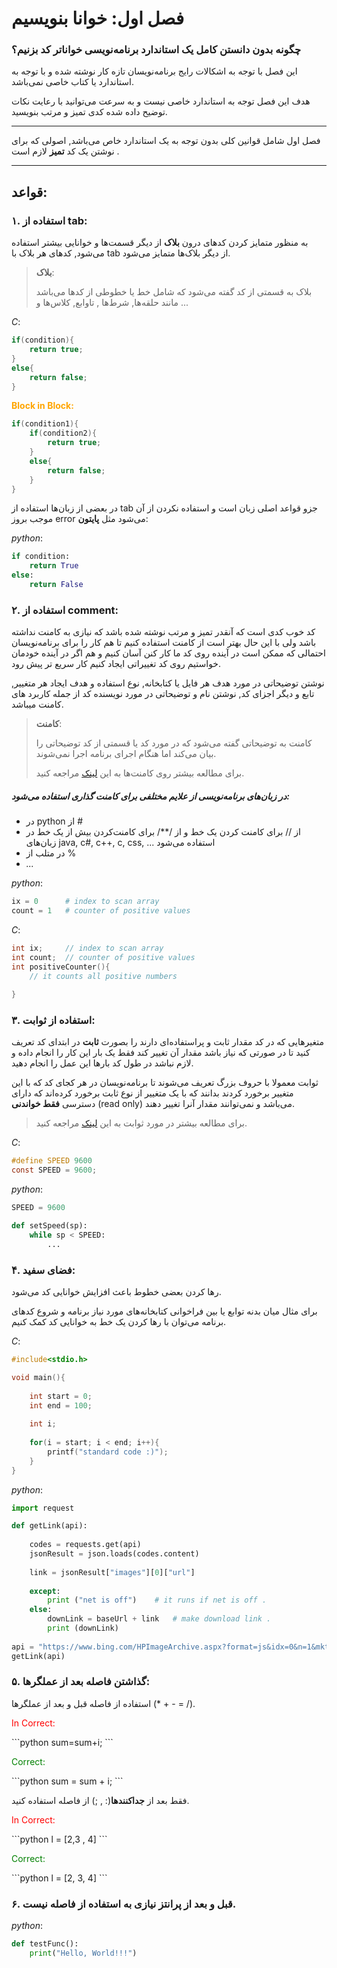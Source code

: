 # فصل اول:‌ خوانا بنویسیم

### چگونه بدون دانستن کامل یک استاندارد برنامه‌نویسی خواناتر کد بزنیم؟

این فصل با توجه به اشکالات رایج برنامه‌نویسان تازه کار نوشته شده و با توجه به استاندارد یا کتاب خاصی نمی‌باشد.

هدف این فصل توجه به استاندارد خاصی نیست و به سرعت می‌توانید با رعایت نکات توضیح داده شده کدی تمیز و مرتب بنویسید.

__________________________________________

 فصل اول شامل قوانین کلی بدون توجه به یک استاندارد خاص می‌باشد, اصولی که برای نوشتن یک کد **تمیز** لازم است .

------------------------------------

## قواعد:

### ۱. استفاده از tab: 

به منظور متمایز کردن کدهای درون **بلاک** از دیگر قسمت‌ها و خوانایی بیشتر استفاده می‌شود, کد‌های هر بلاک با tab از دیگر بلاک‌ها متمایز می‌شود.

> **بلاک**: 
>
> بلاک به قسمتی از کد گفته می‌شود که شامل خط یا خطوطی از کدها می‌باشد مانند حلقه‌ها, شرط‌ها , تاوابع, کلاس‌ها و ...

*C*:

```c
if(condition){
    return true;
}
else{
    return false;
}
```

**<p style="color:orange;">Block in Block:</p>**

```c
if(condition1){
    if(condition2){
        return true;
    }
    else{
        return false;
    }
}
```

در بعضی از زبان‌ها استفاده از tab جزو قواعد اصلی زبان است و استفاده نکردن از آن موجب بروز error می‌شود مثل **پایتون**:

*python*:

```python
if condition:
    return True
else:
    return False
```



### ۲. استفاده از comment: 

کد خوب کدی است که آنقدر تمیز و مرتب نوشته شده باشد که نیازی به کامنت نداشته باشد ولی با این حال بهتر است از کامنت استفاده کنیم تا هم کار را برای برنامه‌نویسان احتمالی که ممکن است در آینده روی کد ما کار کنن آسان کنیم و هم اگر در آینده خودمان خواستیم روی کد تغییراتی ایجاد کنیم کار سریع تر پیش رود.

نوشتن توضیحاتی در مورد هدف هر فایل یا کتابخانه, نوع استفاده و هدف ایجاد هر متغییر, تابع و دیگر اجزای کد, نوشتن نام و توضیحاتی در مورد نویسنده کد از جمله کاربرد های کامنت میباشد.

> **کامنت**:
>
> کامنت به توضیحاتی گفته می‌شود که در مورد کد یا قسمتی از کد توضیحاتی را بیان می‌کند اما هنگام اجرای برنامه اجرا نمی‌شوند.
>
> برای مطالعه بیشتر روی کامنت‌ها به این [لینک](https://www.cs.utah.edu/~germain/PPS/Topics/commenting.html) مراجعه کنید.

##### در زبان‌های برنامه‌نویسی از علایم مختلفی برای کامنت گذاری استفاده می‌شود:

- در python از #
- از // برای کامنت کردن یک خط و از /**/ برای کامنت‌کردن بیش از یک خط در زبان‌های java, c#, c++, c, css, ... استفاده می‌شود
- در متلب از %
- *...*

*python*:

```python
ix = 0		# index to scan array
count = 1	# counter of positive values
```



*C*:

```c
int ix;		// index to scan array
int count;	// counter of positive values
int positiveCounter(){
    // it counts all positive numbers
    
}   
```



### ۳. استفاده از ثوابت:

متغیر‌هایی که در کد مقدار ثابت و پراستفاده‌ای دارند را بصورت **ثابت** در ابتدای کد تعریف کنید تا در صورتی که نیاز باشد مقدار آن تغییر کند فقط یک بار این کار را انجام داده و لازم نباشد در طول کد بارها این عمل را انجام دهید.

ثوابت معمولا با حروف بزرگ تعریف می‌شوند تا برنامه‌نویسان در هر کجای کد که با این متغییر‌ برخورد کردند بدانند که با یک متغییر از نوع ثابت برخورد کرده‌اند که دارای دسترسی **فقط خواندنی** (read only) می‌باشد و نمی‌توانند مقدار آنرا تغییر دهند.

> برای مطالعه بیشتر در مورد ثوابت به این [لینک](https://www.geeksforgeeks.org/constants-in-c/) مراجعه کنید.

*C*:

```c
#define SPEED 9600
const SPEED = 9600;
```



*python*:

```python
SPEED = 9600

def setSpeed(sp):
	while sp < SPEED:
        ...
```



### ۴. فضای سفید:

رها کردن بعضی خطوط باعث افزایش خوانایی کد می‌شود.

برای مثال میان بدنه توابع یا بین فراخوانی کتابخانه‌های مورد نیاز برنامه و شروع کدهای برنامه می‌توان با رها کردن یک خط به خوانایی کد کمک کنیم.

*C*:

```c
#include<stdio.h>

void main(){
    
    int start = 0;
    int end = 100;
    
    int i;
    
    for(i = start; i < end; i++){
        printf("standard code :)");
    }
}
```



*python*:

```python
import request

def getLink(api):
    
    codes = requests.get(api)
    jsonResult = json.loads(codes.content)
    
    link = jsonResult["images"][0]["url"]
    
    except:
        print ("net is off")    # it runs if net is off .
    else:
        downLink = baseUrl + link   # make download link .
        print (downLink)
       
api = "https://www.bing.com/HPImageArchive.aspx?format=js&idx=0&n=1&mkt=en-US"
getLink(api)
```



### ۵. گذاشتن فاصله بعد از عملگرها:

استفاده از فاصله قبل و بعد از عملگرها (* + - = /).

<p style="color:red;">In Correct:</p>
```python
sum=sum+i;
```



<p style="color:green">Correct:</p>
```python
sum = sum + i;
```



فقط بعد از **جداکنندها**(: , ;) از فاصله استفاده کنید.

<p style="color:red">In Correct:</p>
```python
l = [2,3 , 4]
```



<p style="color:green">Correct:</p>
```python
l = [2, 3, 4]
```



### ۶.  قبل و بعد از پرانتز نیازی به استفاده از فاصله نیست.

*python*:

```python
def testFunc():
    print("Hello, World!!!")
```

